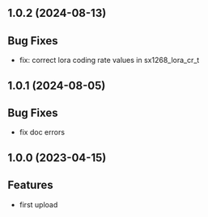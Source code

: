 ## 1.0.2 (2024-08-13)

## Bug Fixes

- fix: correct lora coding rate values in sx1268_lora_cr_t

## 1.0.1 (2024-08-05)

## Bug Fixes

- fix doc errors

## 1.0.0 (2023-04-15)

## Features

- first upload